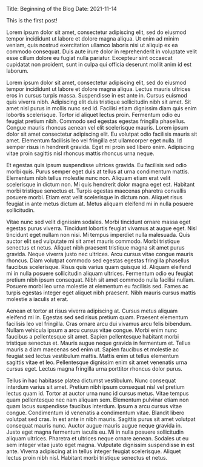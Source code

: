 Title: Beginning of the Blog
Date: 2021-11-14


This is the first post!


Lorem ipsum dolor sit amet, consectetur adipiscing elit, sed do eiusmod tempor
incididunt ut labore et dolore magna aliqua. Ut enim ad minim veniam, quis nostrud
exercitation ullamco laboris nisi ut aliquip ex ea commodo consequat. Duis aute irure
dolor in reprehenderit in voluptate velit esse cillum dolore eu fugiat nulla pariatur.
Excepteur sint occaecat cupidatat non proident, sunt in culpa qui officia deserunt
mollit anim id est laborum.


Lorem ipsum dolor sit amet, consectetur adipiscing elit, sed do eiusmod tempor incididunt
ut labore et dolore magna aliqua. Lectus mauris ultrices eros in cursus turpis massa.
Suspendisse in est ante in. Cursus euismod quis viverra nibh. Adipiscing elit duis
tristique sollicitudin nibh sit amet. Sit amet nisl purus in mollis nunc sed id. Facilisi
etiam dignissim diam quis enim lobortis scelerisque. Tortor id aliquet lectus proin.
Fermentum odio eu feugiat pretium nibh. Commodo sed egestas egestas fringilla phasellus.
Congue mauris rhoncus aenean vel elit scelerisque mauris. Lorem ipsum dolor sit amet
consectetur adipiscing elit. Eu volutpat odio facilisis mauris sit amet. Elementum
facilisis leo vel fringilla est ullamcorper eget nulla. Id semper risus in hendrerit
gravida. Eget mi proin sed libero enim. Adipiscing vitae proin sagittis nisl rhoncus
mattis rhoncus urna neque.

Et egestas quis ipsum suspendisse ultrices gravida. Eu facilisis sed odio morbi quis.
Purus semper eget duis at tellus at urna condimentum mattis. Elementum nibh tellus
molestie nunc non. Aliquam etiam erat velit scelerisque in dictum non. Mi quis hendrerit
dolor magna eget est. Habitant morbi tristique senectus et. Turpis egestas maecenas
pharetra convallis posuere morbi. Etiam erat velit scelerisque in dictum non. Aliquet
risus feugiat in ante metus dictum at. Metus aliquam eleifend mi in nulla posuere
sollicitudin.

Vitae nunc sed velit dignissim sodales. Morbi tincidunt ornare massa eget egestas purus
viverra. Tincidunt lobortis feugiat vivamus at augue eget. Nisl tincidunt eget nullam non
nisi. Mi tempus imperdiet nulla malesuada. Quis auctor elit sed vulputate mi sit amet
mauris commodo. Morbi tristique senectus et netus. Aliquet nibh praesent tristique magna
sit amet purus gravida. Neque viverra justo nec ultrices. Arcu cursus vitae congue mauris
rhoncus. Diam volutpat commodo sed egestas egestas fringilla phasellus faucibus
scelerisque. Risus quis varius quam quisque id. Aliquam eleifend mi in nulla posuere
sollicitudin aliquam ultrices. Fermentum odio eu feugiat pretium nibh ipsum consequat.
Nibh sit amet commodo nulla facilisi nullam. Posuere morbi leo urna molestie at elementum
eu facilisis sed. Fames ac turpis egestas integer eget aliquet nibh praesent. Nibh mauris
cursus mattis molestie a iaculis at erat.

Aenean et tortor at risus viverra adipiscing at. Cursus metus aliquam eleifend mi in.
Egestas sed sed risus pretium quam. Praesent elementum facilisis leo vel fringilla. Cras
ornare arcu dui vivamus arcu felis bibendum. Nullam vehicula ipsum a arcu cursus vitae
congue. Morbi enim nunc faucibus a pellentesque sit amet. Sapien pellentesque habitant
morbi tristique senectus et. Mauris augue neque gravida in fermentum et. Tellus mauris a
diam maecenas sed enim ut. Sapien faucibus et molestie ac feugiat sed lectus vestibulum
mattis. Mattis enim ut tellus elementum sagittis vitae et leo. Pellentesque dignissim enim
sit amet venenatis urna cursus eget. Lectus magna fringilla urna porttitor rhoncus dolor
purus.

Tellus in hac habitasse platea dictumst vestibulum. Nunc consequat interdum varius sit
amet. Pretium nibh ipsum consequat nisl vel pretium lectus quam id. Tortor at auctor urna
nunc id cursus metus. Vitae tempus quam pellentesque nec nam aliquam sem. Elementum
pulvinar etiam non quam lacus suspendisse faucibus interdum. Ipsum a arcu cursus vitae
congue. Condimentum id venenatis a condimentum vitae. Blandit libero volutpat sed cras. In
est ante in nibh mauris. Sagittis purus sit amet volutpat consequat mauris nunc. Auctor
augue mauris augue neque gravida in. Justo eget magna fermentum iaculis eu. Mi in nulla
posuere sollicitudin aliquam ultrices. Pharetra et ultrices neque ornare aenean. Sodales
ut eu sem integer vitae justo eget magna. Vulputate dignissim suspendisse in est ante.
Viverra adipiscing at in tellus integer feugiat scelerisque. Aliquet lectus proin nibh
nisl. Habitant morbi tristique senectus et netus.
